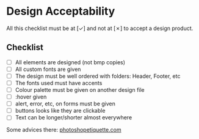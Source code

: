 # Design Acceptability

All this checklist must be at [✓] and not at [✗] to accept a design product.

## Checklist

- [ ] All elements are designed (not bmp copies)
- [ ] All custom fonts are given
- [ ] The design must be well ordered with folders: Header, Footer, etc
- [ ] The fonts used must have accents
- [ ] Colour palette must be given on another design file
- [ ] :hover given
- [ ] alert, error, etc, on forms must be given
- [ ] buttons looks like they are clickable
- [ ] Text can be longer/shorter almost everywhere

Some advices there: [photoshopetiquette.com](http://www.photoshopetiquette.com/)
